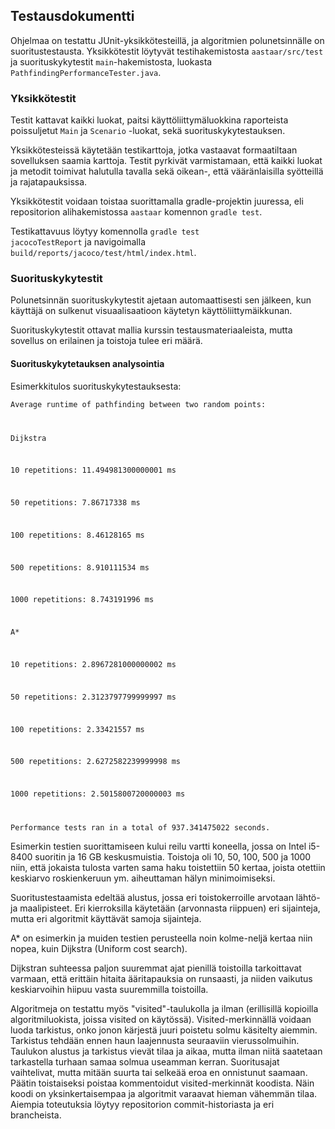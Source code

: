 
## Testausdokumentti

Ohjelmaa on testattu JUnit-yksikkötesteillä, ja algoritmien polunetsinnälle on suoritustestausta. Yksikkötestit löytyvät testihakemistosta <code>aastaar/src/test</code> ja suorituskykytestit <code>main</code>-hakemistosta, luokasta <code>PathfindingPerformanceTester.java</code>.

### Yksikkötestit

Testit kattavat kaikki luokat, paitsi käyttöliittymäluokkina raporteista poissuljetut <code>Main</code> ja <code>Scenario</code> -luokat, sekä suorituskykytestauksen.

Yksikkötesteissä käytetään testikarttoja, jotka vastaavat formaatiltaan sovelluksen saamia karttoja. Testit pyrkivät varmistamaan, että kaikki luokat ja metodit toimivat halutulla tavalla sekä oikean-, että vääränlaisilla syötteillä ja rajatapauksissa.

Yksikkötestit voidaan toistaa suorittamalla gradle-projektin juuressa, eli repositorion alihakemistossa <code>aastaar</code> komennon <code>gradle test</code>.

Testikattavuus löytyy komennolla <code>gradle test jacocoTestReport</code> ja navigoimalla <code>build/reports/jacoco/test/html/index.html</code>.

### Suorituskykytestit

Polunetsinnän suorituskykytestit ajetaan automaattisesti sen jälkeen, kun käyttäjä on sulkenut visuaalisaatioon käytetyn käyttöliittymäikkunan.

Suorituskykytestit ottavat mallia kurssin testausmateriaaleista, mutta sovellus on erilainen ja toistoja tulee eri määrä.

#### Suorituskykytetauksen analysointia

Esimerkkitulos suorituskykytestauksesta:

<code>Average runtime of pathfinding between two random points:

Dijkstra

10 repetitions: 11.494981300000001 ms

50 repetitions: 7.86717338 ms

100 repetitions: 8.46128165 ms

500 repetitions: 8.910111534 ms

1000 repetitions: 8.743191996 ms

A*

10 repetitions: 2.8967281000000002 ms

50 repetitions: 2.3123797799999997 ms

100 repetitions: 2.33421557 ms

500 repetitions: 2.6272582239999998 ms

1000 repetitions: 2.5015800720000003 ms

Performance tests ran in a total of 937.341475022 seconds.</code>

Esimerkin testien suorittamiseen kului reilu vartti koneella, jossa on Intel i5-8400 suoritin ja 16 GB keskusmuistia. Toistoja oli 10, 50, 100, 500 ja 1000 niin, että jokaista tulosta varten sama haku toistettiin 50 kertaa, joista otettiin keskiarvo roskienkeruun ym. aiheuttaman hälyn minimoimiseksi.

Suoritustestaamista edeltää alustus, jossa eri toistokerroille arvotaan lähtö- ja maalipisteet. Eri kierroksilla käytetään (arvonnasta riippuen) eri sijainteja, mutta eri algoritmit käyttävät samoja sijainteja.

A* on esimerkin ja muiden testien perusteella noin kolme-neljä kertaa niin nopea, kuin Dijkstra (Uniform cost search).

Dijkstran suhteessa paljon suuremmat ajat pienillä toistoilla tarkoittavat varmaan, että erittäin hitaita ääritapauksia on runsaasti, ja niiden vaikutus keskiarvoihin hiipuu vasta suuremmilla toistoilla.

Algoritmeja on testattu myös "visited"-taulukolla ja ilman (erillisillä kopioilla algoritmiluokista, joissa visited on käytössä). Visited-merkinnällä voidaan luoda tarkistus, onko jonon kärjestä juuri poistetu solmu käsitelty aiemmin. Tarkistus tehdään ennen haun laajennusta seuraaviin vierussolmuihin. Taulukon alustus ja tarkistus vievät tilaa ja aikaa, mutta ilman niitä saatetaan tarkastella turhaan samaa solmua useamman kerran. Suoritusajat vaihtelivat, mutta mitään suurta tai selkeää eroa en onnistunut saamaan. Päätin toistaiseksi poistaa kommentoidut visited-merkinnät koodista. Näin koodi on yksinkertaisempaa ja algoritmit varaavat hieman vähemmän tilaa. Aiempia toteutuksia löytyy repositorion commit-historiasta ja eri brancheista.
